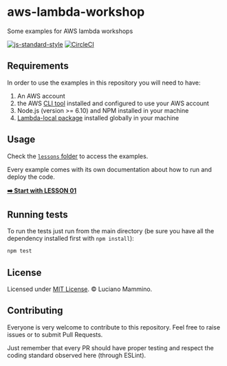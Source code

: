 # aws-lambda-workshop

Some examples for AWS lambda workshops

[![js-standard-style](https://img.shields.io/badge/code%20style-standard-brightgreen.svg)](http://standardjs.com)
[![CircleCI](https://circleci.com/gh/lmammino/aws-lambda-workshop.svg?style=shield)](https://circleci.com/gh/lmammino/aws-lambda-workshop)


## Requirements

In order to use the examples in this repository you will need to have:

  1. An AWS account
  2. the AWS [CLI tool](https://aws.amazon.com/cli/) installed and configured to use your AWS account
  3. Node.js (version >= 6.10) and NPM installed in your machine
  4. [Lambda-local package](https://www.npmjs.com/package/lambda-local) installed globally in your machine


## Usage

Check the [`lessons` folder](lessons/) to access the examples.

Every example comes with its own documentation about how to run and deploy the code.

[**➡️  Start with LESSON 01**](lessons/01-simple-hello-world-api)


## Running tests

To run the tests just run from the main directory (be sure you have all the dependency installed first with `npm install`):

```bash
npm test
```


## License

Licensed under [MIT License](LICENSE). © Luciano Mammino.


## Contributing

Everyone is very welcome to contribute to this repository. Feel free to raise issues or to submit Pull Requests.

Just remember that every PR should have proper testing and respect the coding standard observed here (through ESLint).
